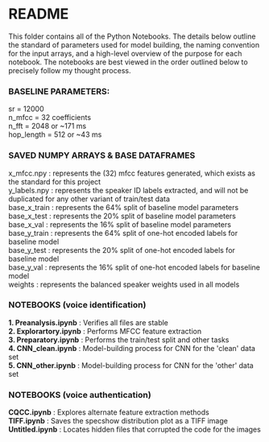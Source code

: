 # README
This folder contains all of the Python Notebooks. The details below outline the standard of parameters used for model building, the naming convention for the input arrays, and a high-level overview of the purpose for each notebook. The notebooks are best viewed in the order outlined below to precisely follow my thought process.

### BASELINE PARAMETERS:
sr = 12000 </br>
n_mfcc = 32 coefficients </br>
n_fft = 2048 or ~171 ms </br>
hop_length = 512 or ~43 ms 

### SAVED NUMPY ARRAYS & BASE DATAFRAMES
x_mfcc.npy : represents the (32) mfcc features generated, which exists as the standard for this project </br>
y_labels.npy : represents the speaker ID labels extracted, and will not be duplicated for any other variant of train/test data </br>
base_x_train : represents the 64% split of baseline model parameters </br>
base_x_test : represents the 20% split of baseline model parameters </br>
base_x_val : represents the 16% split of baseline model parameters </br>
base_y_train : represents the 64% split of one-hot encoded labels for baseline model </br>
base_y_test : represents the 20% split of one-hot encoded labels for baseline model </br>
base_y_val : represents the 16% split of one-hot encoded labels for baseline model </br>
weights : represents the balanced speaker weights used in all models

### NOTEBOOKS (voice identification)
**1. Preanalysis.ipynb** : Verifies all files are stable </br> 
**2. Explorartory.ipynb** : Performs MFCC feature extraction </br>
**3. Preparatory.ipynb** : Performs the train/test split and other tasks </br>
**4. CNN_clean.ipynb** : Model-building process for CNN for the 'clean' data set </br>
**5. CNN_other.ipynb** : Model-building process for CNN for the 'other' data set

### NOTEBOOKS (voice authentication)
**CQCC.ipynb** : Explores alternate feature extraction methods </br>
**TIFF.ipynb** : Saves the specshow distribution plot as a TIFF image </br>
**Untitled.ipynb** : Locates hidden files that corrupted the code for the images
